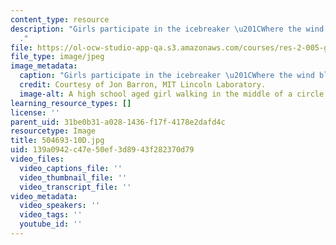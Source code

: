 ```yaml
---
content_type: resource
description: "Girls participate in the icebreaker \u201CWhere the wind blows\u201D\
  ."
file: https://ol-ocw-studio-app-qa.s3.amazonaws.com/courses/res-2-005-girls-who-build-make-your-own-wearables-workshop-spring-2015/139a0942c47e50ef3d8943f282370d79_504693-10D.jpg
file_type: image/jpeg
image_metadata:
  caption: "Girls participate in the icebreaker \u201CWhere the wind blows\u201D."
  credit: Courtesy of Jon Barron, MIT Lincoln Laboratory.
  image-alt: A high school aged girl walking in the middle of a circle of girls.
learning_resource_types: []
license: ''
parent_uid: 31be0b31-a028-1436-f17f-4178e2dafd4c
resourcetype: Image
title: 504693-10D.jpg
uid: 139a0942-c47e-50ef-3d89-43f282370d79
video_files:
  video_captions_file: ''
  video_thumbnail_file: ''
  video_transcript_file: ''
video_metadata:
  video_speakers: ''
  video_tags: ''
  youtube_id: ''
---
```

